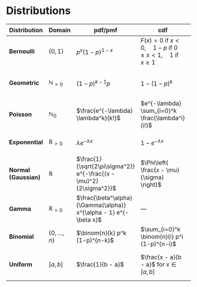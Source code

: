 # Distributions

| Distribution          | Domain            | pdf/pmf                                                            | cdf                                                                                         | cf                                     | $\mu$           | $\sigma^2$           | Comment                              |
|-----------------------|-------------------|--------------------------------------------------------------------|---------------------------------------------------------------------------------------------|----------------------------------------|-----------------|----------------------|--------------------------------------|
| **Bernoulli**         | $\{0, 1\}$        | $p^x (1-p)^{1-x}$                                                  | $F(x) = \text{0 if } x < 0,\quad 1 - p \text{ if } 0 \le x < 1,\quad 1 \text{ if } x \ge 1$ | $(1 - p) + pe^{it}$                    | $p$             | $p(1 - p)$           | Special case of Binomial ($n=1$)     |
| **Geometric**         | $\mathbb{N}_{>0}$ | $(1-p)^{k-1}p$                                                     | $1 - (1 - p)^k$                                                                             | $\frac{pe^{it}}{1 - (1 - p)e^{it}}$    | $1/p$           | $\frac{1-p}{p^2}$    | Number of trials until first success |
| **Poisson**           | $\mathbb{N}_0$    | $\frac{e^{-\lambda} \lambda^k}{k!}$                                | $e^{-\lambda} \sum_{i=0}^k \frac{\lambda^i}{i!}$                                            | $e^{\lambda (e^{it} - 1)}$             | $\lambda$       | $\lambda$            | Model for rare events                |
| **Exponential**       | $\mathbb{R}_{>0}$ | $\lambda e^{-\lambda x}$                                           | $1 - e^{-\lambda x}$                                                                        | $\frac{\lambda}{\lambda - it}$         | $1/\lambda$     | $1/\lambda^2$        | Waiting time until first event       |
| **Normal (Gaussian)** | $\mathbb{R}$      | $\frac{1}{\sqrt{2\pi\sigma^2}} e^{-\frac{(x - \mu)^2}{2\sigma^2}}$ | $\Phi\left( \frac{x - \mu}{\sigma} \right)$                                                 | $e^{i\mu t - \frac{1}{2}\sigma^2 t^2}$ | $\mu$           | $\sigma^2$           | Most common due to CLT               |
| **Gamma**             | $\mathbb{R}_{>0}$ | $\frac{\beta^\alpha}{\Gamma(\alpha)} x^{\alpha - 1} e^{-\beta x}$  | —                                                                                           | $(1 - it/\beta)^{-\alpha}$             | $\alpha/\beta$  | $\alpha/\beta^2$     | Sum of exponentials                  |
| **Binomial**          | $\{0,\dots,n\}$   | $\binom{n}{k} p^k (1-p)^{n-k}$                                     | $\sum_{i=0}^k \binom{n}{i} p^i (1-p)^{n-i}$                                                 | $(1 - p + p e^{it})^n$                 | $np$            | $np(1 - p)$          | Number of successes in $n$ trials    |
| **Uniform**           | $[a, b]$          | $\frac{1}{b - a}$                                                  | $\frac{x - a}{b - a}$ for $x \in [a,b]$                                                     | $\frac{e^{itb} - e^{ita}}{it(b - a)}$  | $\frac{a+b}{2}$ | $\frac{(b-a)^2}{12}$ | Equal probability in an interval     |
